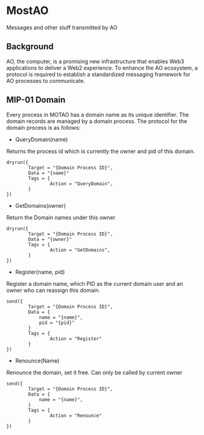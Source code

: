 # MostAO

Messages and other stuff transmitted by AO

## Background

AO, the computer, is a promising new infrastructure that enables Web3 applications to deliver a Web2 experience. To enhance the AO ecosystem, a protocol is required to establish a standardized messaging framework for AO processes to communicate.

## MIP-01 Domain

Every process in MOTAO has a domain name as its unique identifier. The domain records are managed by a domain process. The protocol for the domain process is as follows:

- QueryDomain(name)

Returns the process id which is currently the owner and pid of this domain. 

```
dryrun({
		Target = "{Domain Process ID}",
		Data = "{name}"
		Tags = {
				Action = "QueryDomain",
		}
})
```

- GetDomains(owner)

Return the Domain names under this owner

```
dryrun({
		Target = "{Domain Process ID}",
		Data = "{owner}"
		Tags = {
				Action = "GetDomains",
		}
})
```

- Register(name, pid)

Register a domain name, which PID as the current domain user and an owner who can reassign this domain.

```
send({
		Target = "{Domain Process ID}",
		Data = {
			name = "{name}",
			pid = "{pid}"
		}
		Tags = {
				Action = "Register"
		}
})
```

- Renounce(Name)

Renounce the domain, set it free. Can only be called by current owner

```
send({
		Target = "{Domain Process ID}",
		Data = {
			name = "{name}",
		}
		Tags = {
				Action = "Renounce"
		}
})
```